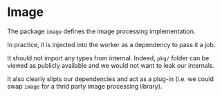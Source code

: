 # Image

The package `image` defines the image processing implementation.

In practice, it is injected into the worker as a dependency to pass it a job.

It should not import any types from internal. Indeed, `pkg/` folder can be viewed as publicly available and we would not want to leak our internals.

It also clearly slipts our dependencies and act as a plug-in (i.e. we could swap `image` for a thrid party image processing library).
